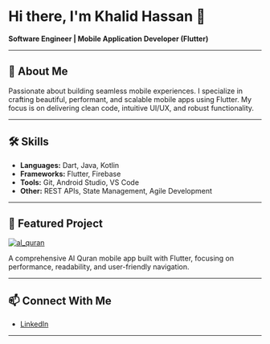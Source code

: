 # Hi there, I'm Khalid Hassan 👋

**Software Engineer | Mobile Application Developer (Flutter)**

---

## 🚀 About Me

Passionate about building seamless mobile experiences. I specialize in crafting beautiful, performant, and scalable mobile apps using Flutter. My focus is on delivering clean code, intuitive UI/UX, and robust functionality.

---

## 🛠️ Skills

- **Languages:** Dart, Java, Kotlin
- **Frameworks:** Flutter, Firebase
- **Tools:** Git, Android Studio, VS Code
- **Other:** REST APIs, State Management, Agile Development

---

## 🌟 Featured Project

[![al_quran](https://github-readme-stats.vercel.app/api/pin/?username=Khalidhassan3011&repo=al_quran)](https://github.com/Khalidhassan3011/al_quran)

A comprehensive Al Quran mobile app built with Flutter, focusing on performance, readability, and user-friendly navigation.

---

## 📫 Connect With Me

- [LinkedIn](https://www.linkedin.com/in/khalid3011/)

---

<!--
**Khalidhassan3011/Khalidhassan3011** is a ✨ special ✨ repository because its `README.md` (this file) appears on your GitHub profile.
-->
